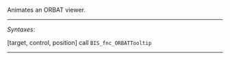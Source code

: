 Animates an ORBAT viewer.


---
*Syntaxes:*

[target, control, position] call `BIS_fnc_ORBATTooltip`

---
